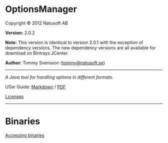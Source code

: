 # OptionsManager

Copyright © 2012 Natusoft AB

__Version:__ 2.0.2

__Note:__ This version is identical to version 2.0.1 with the exception of dependency versions. The new dependency versions are all available for download on Bintrays JCenter.

__Author:__ Tommy Svensson (tommy@natusoft.se)

----

_A Java tool for handling options in different formats._

USer Guide: [Markdown](https://github.com/tombensve/OptionsManager/blob/master/docs/UserGuide.md) / [PDF](https://github.com/tombensve/OptionsManager/blob/master/docs/OptionsManager-User-Guide.pdf)

[Licenses](https://github.com/tombensve/OptionsManager/blob/master/docs/licenses.md)

----

# Binaries

[Accessing binaries](https://github.com/tombensve/CommonStuff/blob/master/docs/AccessingBinaries.md)

